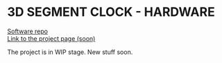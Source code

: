 
# 3D SEGMENT CLOCK - HARDWARE

<a href="https://github.com/Pararera/3D-Clock-SW" title="Repo for software development." target="_blank">Software repo</a>
<br/>
<a href="#" title="Arduino Project Hub page" target="_blank">Link to the project page (soon)</a>

The project is in WIP stage. New stuff soon.
